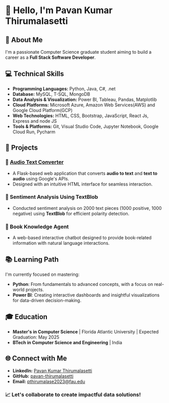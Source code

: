 # 👋 Hello, I'm Pavan Kumar Thirumalasetti

## 🎯 About Me
I'm a passionate Computer Science graduate student aiming to build a career as a **Full Stack Software Developer**.
## 💻 Technical Skills
- **Programming Languages:** Python, Java, C#, .net
- **Database:** MySQL, T-SQL, MongoDB
- **Data Analysis & Visualization:** Power BI, Tableau, Pandas, Matplotlib
- **Cloud Platforms:** Microsoft Azure, Amazon Web Services(AWS) and Google Cloud Platform(GCP)
- **Web Technologies:** HTML, CSS, Bootstrap, JavaScript, React Js, Express and node JS
- **Tools & Platforms:** Git, Visual Studio Code, Jupyter Notebook, Google Cloud Run, Pycharm

## 🚀 Projects
### 🔹 [Audio Text Converter](https://dialogflow-web-1033689427529.us-central1.run.app/#home)
- A Flask-based web application that converts **audio to text** and **text to audio** using Google's APIs.
- Designed with an intuitive HTML interface for seamless interaction.

### 🔹 Sentiment Analysis Using TextBlob
- Conducted sentiment analysis on 2000 text pieces (1000 positive, 1000 negative) using **TextBlob** for efficient polarity detection.

### 🔹 Book Knowledge Agent
- A web-based interactive chatbot designed to provide book-related information with natural language interactions.

## 📚 Learning Path
I'm currently focused on mastering:
- **Python**: From fundamentals to advanced concepts, with a focus on real-world projects.
- **Power BI**: Creating interactive dashboards and insightful visualizations for data-driven decision-making.

## 🎓 Education
- **Master's in Computer Science** | Florida Atlantic University | Expected Graduation: May 2025
- **BTech in Computer Science and Engineering** | India

## 🌐 Connect with Me
- **LinkedIn:** [Pavan Kumar Thirumalasetti](https://www.linkedin.com/in/pavan-kumar-thirumalasetti-77138b153])
- **GitHub:** [pavan-thirumalasetti](https://github.com/pavan-thirumalasetti)
- **Email:** [pthirumalase2023@fau.edu](mailto:pthirumalase2023@fau.edu)

### 📈 Let's collaborate to create impactful data solutions!

